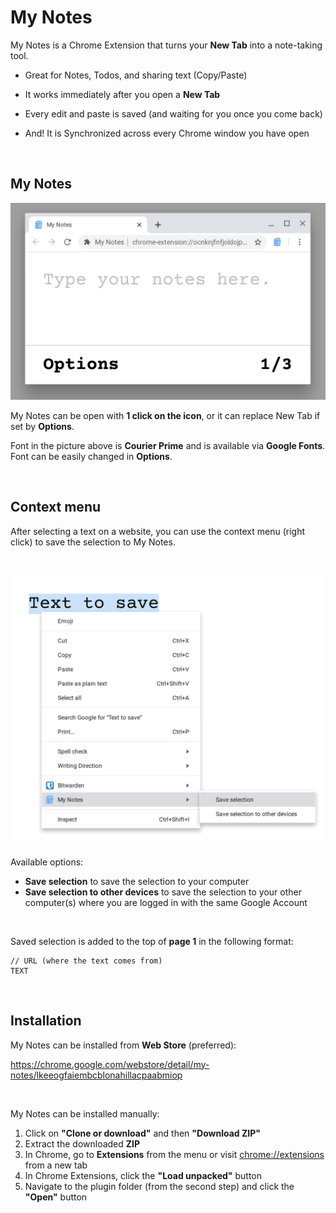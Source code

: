 # My Notes

My Notes is a Chrome Extension that turns your **New Tab** into a note-taking tool.

- Great for Notes, Todos, and sharing text (Copy/Paste)

- It works immediately after you open a **New Tab**

- Every edit and paste is saved (and waiting for you once you come back)

- And! It is Synchronized across every Chrome window you have open

<br>

## My Notes

![My Notes](image.png)

My Notes can be open with **1 click on the icon**, or it can replace New Tab if set by **Options**.

Font in the picture above is **Courier Prime** and is available via **Google Fonts**.
Font can be easily changed in **Options**.

<br>

## Context menu

After selecting a text on a website, you can use the context menu (right click)
to save the selection to My Notes.

<br>

![Context Menu](context-menu.png)


Available options:

- **Save selection** to save the selection to your computer
- **Save selection to other devices** to save the selection to your other computer(s)
where you are logged in with the same Google Account

<br>

Saved selection is added to the top of **page 1** in the following format:

```
// URL (where the text comes from)
TEXT
```

<br>

## Installation

My Notes can be installed from **Web Store** (preferred):

https://chrome.google.com/webstore/detail/my-notes/lkeeogfaiembcblonahillacpaabmiop

<br>

My Notes can be installed manually:

1. Click on **"Clone or download"** and then **"Download ZIP"**
2. Extract the downloaded **ZIP**
3. In Chrome, go to **Extensions** from the menu or visit [chrome://extensions](chrome://extensions) from a new tab
4. In Chrome Extensions, click the **"Load unpacked"** button
5. Navigate to the plugin folder (from the second step) and click the **"Open"** button
